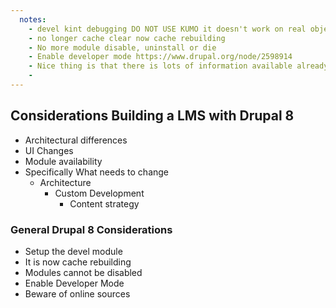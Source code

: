 ```yaml
---
  notes:
    - devel kint debugging DO NOT USE KUMO it doesn't work on real objects
    - no longer cache clear now cache rebuilding
    - No more module disable, uninstall or die
    - Enable developer mode https://www.drupal.org/node/2598914
    - Nice thing is that there is lots of information available already for Drupal8 the problem is that there is lots of bad information available for Drupal 8. Check your sources and do not expect everything you read to actually work. Even d.o documentation can be out of date. poll module example.
    -
---
```


## Considerations Building a LMS with Drupal 8

  - Architectural differences
  - UI Changes
  - Module availability
  - Specifically What needs to change
    - Architecture
      - Custom Development
        - Content strategy

### General Drupal 8 Considerations

  - Setup the devel module
  - It is now cache rebuilding
  - Modules cannot be disabled
  - Enable Developer Mode
  - Beware of online sources
